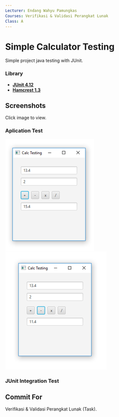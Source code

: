 ```yaml
---
Lecturer: Endang Wahyu Pamungkas
Courses: Verifikasi & Validasi Perangkat Lunak
Class: A
---
```


Simple Calculator Testing
=========

Simple project java testing with JUnit.

### Library

* [**JUnit 4.12**](http://search.maven.org/remotecontent?filepath=junit/junit/4.12/junit-4.12.jar)
* [**Hamcrest 1.3**](http://search.maven.org/remotecontent?filepath=org/hamcrest/hamcrest-core/1.3/hamcrest-core-1.3.jar)


Screenshots
-----------

Click image to view.

### Aplication Test

[![main plus](https://github.com/L200130134/Simple-Calculator-Testing/raw/master/demo/screen-shoot/plus.PNG)](https://github.com/L200130134/Simple-Calculator-Testing/raw/master/demo/screen-shoot/plus.PNG)
[![main minus](https://github.com/L200130134/Simple-Calculator-Testing/raw/master/demo/screen-shoot/minus.PNG)](https://github.com/L200130134/Simple-Calculator-Testing/raw/master/demo/screen-shoot/minus.PNG)

### JUnit Integration Test


Commit For
-----------
Verifikasi & Validasi Perangkat Lunak (Task).


